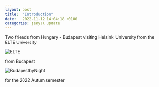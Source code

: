 ```yaml
---
layout: post
title:  "Introduction"
date:   2022-11-12 14:04:18 +0100
categories: jekyll update
---
```

Two friends from Hungary - Budapest visiting Helsinki University from the ELTE University

![ELTE](/pics/elte.png)

from Budapest


![BudapestbyNight](/pics/BudapestbyNight.png)


for the 2022 Autum semester




